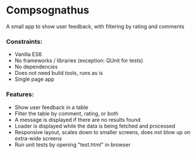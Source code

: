 # Compsognathus

A small app to show user feedback, with filtering by rating and comments

### Constraints:  
- Vanilla ES6
- No frameworks / libraries (exception: QUnit for tests)
- No dependencies
- Does not need build tools, runs as is
- Single page app

### Features:  
- Show user feedback in a table
- Filter the table by comment, rating, or both
- A message is displayed if there are no results found
- Loader is displayed while the data is being fetched and processed
- Responsive layout, scales down to smaller screens, does not blow up on extra-wide screens
- Run unit tests by opening "test.html" in browser
